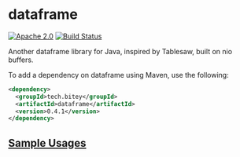 # dataframe

[![Apache 2.0](https://img.shields.io/github/license/nebula-plugins/nebula-project-plugin.svg)](http://www.apache.org/licenses/LICENSE-2.0)
[![Build Status](https://travis-ci.org/biteytech/dataframe.svg?branch=master)](https://travis-ci.org/biteytech/dataframe)

Another dataframe library for Java, inspired by Tablesaw, built on nio buffers.

To add a dependency on dataframe using Maven, use the following:

```xml
<dependency>
  <groupId>tech.bitey</groupId>
  <artifactId>dataframe</artifactId>
  <version>0.4.1</version>
</dependency>
```

## [Sample Usages](dataframe/src/test/java/tech/bitey/dataframe/SampleUsages.java)
